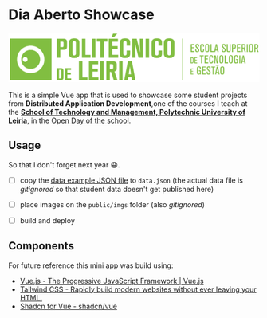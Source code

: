 # Dia Aberto Showcase

![ESTG Logo](public\estg_h-01.png)

This is a simple Vue app that is used to showcase some student projects from **Distributed Application Development**,one of the courses I teach at the [**School of Technology and Management, Polytechnic University of Leiria**](https://www.ipleiria.pt/estg/), in the [Open Day of the school](https://www.ipleiria.pt/estg/event/dia-aberto-2024-16-e-18-de-marco-inscricoes-abertas-ate-dia-4-de-marco/#:~:text=Dia%20Aberto%202024%20%7C16%20e,Superior%20de%20Tecnologia%20e%20Gest%C3%A3o&text=Nos%20dias%2016%20e%2018,que%20ocorrem%20na%20nossa%20Escola).


## Usage 

So that I don't forget next year 😀.

- [ ] copy the [data example JSON file](./data.example.json) to `data.json` (the actual data file is *gitignored* so that student data doesn't get published here)
- [ ] place images on the `public/imgs` folder (also *gitignored*)
- [ ] build and deploy 


## Components

For future reference this mini app was build using:
- [Vue.js - The Progressive JavaScript Framework | Vue.js](https://vuejs.org/)
- [Tailwind CSS - Rapidly build modern websites without ever leaving your HTML.](https://tailwindcss.com/)
- [Shadcn for Vue - shadcn/vue](https://www.shadcn-vue.com/)

